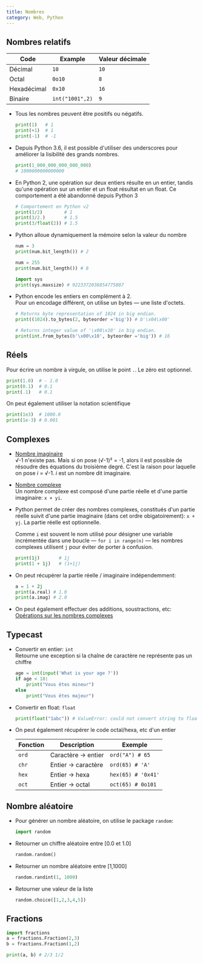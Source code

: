 ```yaml
---
title: Nombres
category: Web, Python
---
```


## Nombres relatifs

| Code        | Example | Valeur décimale
|---          |---      |---
| Décimal     | `10`    | `10`
| Octal       | `0o10`  | `8`
| Hexadécimal | `0x10`  | `16`
| Binaire     | `int("1001",2)` | `9`

* Tous les nombres peuvent être positifs ou négatifs.

  ``` python
  print(1)   # 1
  print(+1)  # 1
  print(-1)  # -1
  ```

* Depuis Python 3.6, il est possible d'utiliser des underscores pour améliorer la lisibilité des grands nombres. 

  ``` python
  print(1_000_000_000_000_000)
  # 1000000000000000
  ```

* En Python 2, une opération sur deux entiers résulte en un entier, tandis qu'une opération sur un entier et un float résultat en un float. Ce comportement a été abandonné depuis Python 3

  ``` python
  # Comportement en Python v2
  print(3/2)        # 1
  print(3/2.)       # 1.5
  print(3/float(2)) # 1.5
  ```

* Python alloue dynamiquement la mémoire selon la valeur du nombre

  ``` python
  num = 3
  print(num.bit_length()) # 2

  num = 255
  print(num.bit_length()) # 8

  import sys
  print(sys.maxsize) # 9223372036854775807
  ```

* Python encode les entiers en complément à 2.  
  Pour un encodage différent, on utilise un bytes — une liste d'octets.

  ``` python
  # Returns byte representation of 1024 in big endian.
  print((1024).to_bytes(2, byteorder ='big')) # b'\x04\x00'

  # Returns integer value of '\x00\x10' in big endian.
  print(int.from_bytes(b'\x00\x10', byteorder ='big')) # 16
  ```

## Réels

Pour écrire un nombre à virgule, on utilise le point `.`. Le zéro est optionnel.

``` python
print(1.0)  # - 1.0
print(0.1)  # 0.1
print(.1)   # 0.1
```

On peut également utiliser la notation scientifique

``` python
print(1e3)  # 1000.0
print(1e-3) # 0.001
```

## Complexes

* <ins>Nombre imaginaire</ins>  
  &radic;-1 n'existe pas. Mais si on pose (&radic;-1)² = -1, alors il est possible de résoudre des équations du troisième degré. C'est la raison pour laquelle on pose *i* = &radic;-1. *i* est un nombre dit imaginaire.

* <ins>Nombre complexe</ins>  
  Un nombre complexe est composé d'une partie réelle et d'une partie imaginaire: `x + yi`.

* Python permet de créer des nombres complexes, constitués d'un partie réelle suivit d'une partie imaginaire (dans cet ordre obigatoirement): `x + yj`. La partie réelle est optionnelle.

  Comme `i` est souvent le nom utilisé pour désigner une variable incrémentée dans une boucle — `for i in range(n)` — les nombres complexes utilisent `j` pour éviter de porter à confusion.

  ``` python
  print(1j)       # 1j
  print(1 + 1j)   # (1+1j)
  ```

* On peut récupérer la partie réelle / imaginaire indépendemment:

  ``` python
  a = 1 + 2j
  print(a.real) # 1.0
  print(a.imag) # 2.0
  ```

* On peut également effectuer des additions, soustractions, etc: [Opérations sur les nombres complexes](https://nbviewer.jupyter.org/github/a-mt/LetsUpgrade-AI-ML/blob/master/Day%204/Python%20Basics.ipynb)

## Typecast

* Convertir en entier: `int`  
  Retourne une exception si la chaîne de caractère ne représente pas un chiffre

  ``` python
  age = int(input('What is your age ?'))
  if age < 18:
      print("Vous êtes mineur")
  else
      print("Vous êtes majeur")
  ```

* Convertir en float: `float`

  ``` python
  print(float("1abc")) # ValueError: could not convert string to float: '1abc'
  ```

* On peut également récupérer le code octal/hexa, etc d'un entier

  | Fonction | Description | Exemple
  |---       |---          |---
  | `ord`    | Caractère &rarr; entier | `ord("A") # 65`
  | `chr`    | Entier &rarr; caractère | `ord(65) # 'A'`
  | `hex`    | Entier &rarr; hexa | `hex(65) # '0x41'`
  | `oct`    | Entier &rarr; octal | `oct(65) # 0o101`

## Nombre aléatoire

* Pour générer un nombre aléatoire, on utilise le package `random`:

  ``` python
  import random
  ```

* Retourner un chiffre aléatoire entre [0.0 et 1.0]

  ``` python
  random.random()
  ```

* Retourner un nombre aléatoire entre [1,1000]

  ``` python
  random.randint(1, 1000)
  ```

* Retourner une valeur de la liste

  ``` python
  random.choice([1,2,3,4,5])
  ```

## Fractions

``` python
import fractions
a = fractions.Fraction(2,3)
b = fractions.Fraction(1,2)

print(a, b) # 2/3 1/2
```